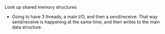 Look up shared memory structures
- Going to have 3 threads, a main I/O, and then a send/receive. That way send/receive is happening at the same time, and then writes to the main data structure. 